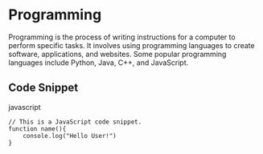 # Programming

Programming is the process of writing instructions for a computer to perform specific tasks. It involves using programming languages to create software, applications, and websites. Some popular programming languages include Python, Java, C++, and JavaScript.

## Code Snippet

javascript

```
// This is a JavaScript code snippet.
function name(){
    console.log("Hello User!")
}

```
